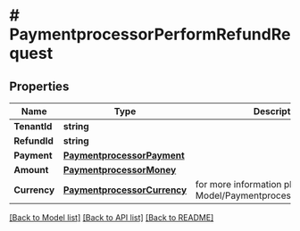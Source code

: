 # # PaymentprocessorPerformRefundRequest


## Properties 


Name | Type | Description | Notes
------------ | ------------- | ------------- | -------------
**TenantId**| **string** |   |
**RefundId**| **string** |   |
**Payment**| [**PaymentprocessorPayment**](PaymentprocessorPayment.md) |   |
**Amount**| [**PaymentprocessorMoney**](PaymentprocessorMoney.md) |   | [optional]
**Currency**| [**PaymentprocessorCurrency**](PaymentprocessorCurrency.md) |  for more information please, see Model/PaymentprocessorCurrency.php  | [optional] [default to PAYMENTPROCESSORCURRENCY_XXX]


[[Back to Model list]](../../README.md#models) [[Back to API list]](../../README.md#endpoints) [[Back to README]](../../README.md)

